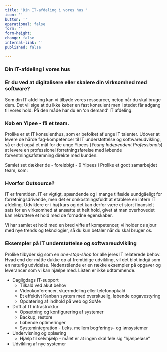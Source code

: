```yaml
---
title: 'Din IT-afdeling i vores hus '
icon: ''
button: ''
operational: false
form: ''
form-height: 
change: false
internal-link: ''
published: false

---
```

### **Din IT-afdeling i vores hus**

### Er du ved at digitalisere eller skalere din virksomhed med software?

Som din IT afdeling kan vi tilbyde vores ressourcer, netop når du skal bruge dem. Det vil sige at du ikke køber en fast konsulent men i stedet får adgang til vores hold. På den måde har du en ‘on demand’ IT afdeling.

### Køb en Yipee - få et team.

Prolike er et IT konsulenthus, som er befolket af unge IT talenter. Udover at levere de hårde fag-kompetencer til IT understøttelse og softwareudvikling, så er det også et mål for de unge Yipees (_Young Independent Professionals_) at levere en professionel forretningsførelse med løbende forventningsafstemning direkte med kunden.

Samlet set dækker de - foreløbigt - 9 Yipees i Prolike et godt samarbejdet team, som:

### Hvorfor Outsource?

IT er fremtiden. IT er vigtigt, spændende og i mange tilfælde uundgåeligt for forretningsdrivende, men det er omkostningsfuldt at etablere en intern IT afdeling. Udviklere er i høj kurs og det kan derfor være et stort finansielt sats for en virksomhed at ansætte et helt hold, givet at man overhovedet kan rekruttere et hold med de fornødne egenskaber.

Vi har samlet et hold med en bred vifte af kompetencer, vi holder os ajour med nye trends og teknologier, så du kun betaler når du skal bruger os.

### Eksempler på IT understøttelse og softwareudvikling

Prolike tilbyder sig som en _one-stop-shop_ for alle jeres IT relaterede behov. Hvad end der måtte dukke op af fremtidige udvikling, vil det blot indgå som en naturlig udvidelse. Nedenstående er en række eksempler på opgaver og leverancer som vi kan hjælpe med. Listen er ikke udtømmende.

* Dagligdags IT-support
  * Tilkald ved akut behov
  * Videokonferencer, skærmdeling eller telefonopkald
  * Et effektivt Kanban system med overskuelig, løbende opgavestyring
  * Opdatering af indhold på web og SoMe
* Drift af IT infrastruktur
  * Opsætning og konfigurering af systemer
  * Backup, restore
  * Løbende optimeringer
  * Systemintegration - f.eks. mellem bogførings- og lønsystemer
* Undervisning og oplæring
  * Hjælp til selvhjælp - målet er at ingen skal føle sig “hjælpeløse”
* Udvikling af nye systemer